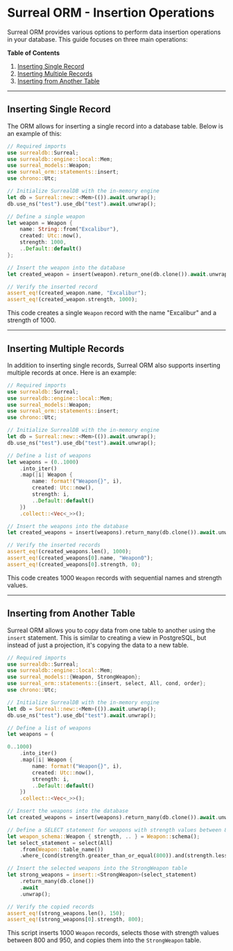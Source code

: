 # Surreal ORM - Insertion Operations

Surreal ORM provides various options to perform data insertion operations in
your database. This guide focuses on three main operations:

**Table of Contents**

1. [Inserting Single Record](#Inserting-Single-Record)
2. [Inserting Multiple Records](#Inserting-Multiple-Records)
3. [Inserting from Another Table](#Inserting-from-Another-Table)

---

<a name="Inserting-Single-Record"></a>

## Inserting Single Record

The ORM allows for inserting a single record into a database table. Below is an
example of this:

```rust
// Required imports
use surrealdb::Surreal;
use surrealdb::engine::local::Mem;
use surreal_models::Weapon;
use surreal_orm::statements::insert;
use chrono::Utc;

// Initialize SurrealDB with the in-memory engine
let db = Surreal::new::<Mem>(()).await.unwrap();
db.use_ns("test").use_db("test").await.unwrap();

// Define a single weapon
let weapon = Weapon {
    name: String::from("Excalibur"),
    created: Utc::now(),
    strength: 1000,
    ..Default::default()
};

// Insert the weapon into the database
let created_weapon = insert(weapon).return_one(db.clone()).await.unwrap();

// Verify the inserted record
assert_eq!(created_weapon.name, "Excalibur");
assert_eq!(created_weapon.strength, 1000);
```

This code creates a single `Weapon` record with the name "Excalibur" and a
strength of 1000.

---

<a name="Inserting-Multiple-Records"></a>

## Inserting Multiple Records

In addition to inserting single records, Surreal ORM also supports inserting
multiple records at once. Here is an example:

```rust
// Required imports
use surrealdb::Surreal;
use surrealdb::engine::local::Mem;
use surreal_models::Weapon;
use surreal_orm::statements::insert;
use chrono::Utc;

// Initialize SurrealDB with the in-memory engine
let db = Surreal::new::<Mem>(()).await.unwrap();
db.use_ns("test").use_db("test").await.unwrap();

// Define a list of weapons
let weapons = (0..1000)
    .into_iter()
    .map(|i| Weapon {
        name: format!("Weapon{}", i),
        created: Utc::now(),
        strength: i,
        ..Default::default()
    })
    .collect::<Vec<_>>();

// Insert the weapons into the database
let created_weapons = insert(weapons).return_many(db.clone()).await.unwrap();

// Verify the inserted records
assert_eq!(created_weapons.len(), 1000);
assert_eq!(created_weapons[0].name, "Weapon0");
assert_eq!(created_weapons[0].strength, 0);
```

This code creates 1000 `Weapon` records with sequential names and strength
values.

---

<a name="Inserting-from-Another-Table"></a>

## Inserting from Another Table

Surreal ORM allows you to copy data from one table to another using the `insert`
statement. This is similar to creating a view in PostgreSQL, but instead of just
a projection, it's copying the data to a new table.

```rust
// Required imports
use surrealdb::Surreal;
use surrealdb::engine::local::Mem;
use surreal_models::{Weapon, StrongWeapon};
use surreal_orm::statements::{insert, select, All, cond, order};
use chrono::Utc;

// Initialize SurrealDB with the in-memory engine
let db = Surreal::new::<Mem>(()).await.unwrap();
db.use_ns("test").use_db("test").await.unwrap();

// Define a list of weapons
let weapons = (

0..1000)
    .into_iter()
    .map(|i| Weapon {
        name: format!("Weapon{}", i),
        created: Utc::now(),
        strength: i,
        ..Default::default()
    })
    .collect::<Vec<_>>();

// Insert the weapons into the database
let created_weapons = insert(weapons).return_many(db.clone()).await.unwrap();

// Define a SELECT statement for weapons with strength values between 800 and 950
let weapon_schema::Weapon { strength, .. } = Weapon::schema();
let select_statement = select(All)
    .from(Weapon::table_name())
    .where_(cond(strength.greater_than_or_equal(800)).and(strength.less_than(950)));

// Insert the selected weapons into the StrongWeapon table
let strong_weapons = insert::<StrongWeapon>(select_statement)
    .return_many(db.clone())
    .await
    .unwrap();

// Verify the copied records
assert_eq!(strong_weapons.len(), 150);
assert_eq!(strong_weapons[0].strength, 800);
```

This script inserts 1000 `Weapon` records, selects those with strength values
between 800 and 950, and copies them into the `StrongWeapon` table.
